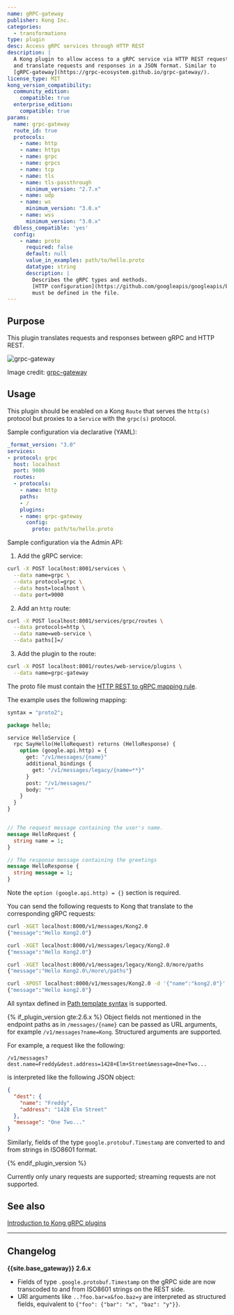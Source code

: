 ```yaml
---
name: gRPC-gateway
publisher: Kong Inc.
categories:
  - transformations
type: plugin
desc: Access gRPC services through HTTP REST
description: |
  A Kong plugin to allow access to a gRPC service via HTTP REST requests
  and translate requests and responses in a JSON format. Similar to
  [gRPC-gateway](https://grpc-ecosystem.github.io/grpc-gateway/).
license_type: MIT
kong_version_compatibility:
  community_edition:
    compatible: true
  enterprise_edition:
    compatible: true
params:
  name: grpc-gateway
  route_id: true
  protocols:
    - name: http
    - name: https
    - name: grpc
    - name: grpcs
    - name: tcp
    - name: tls
    - name: tls-passthrough
      minimum_version: "2.7.x"
    - name: udp
    - name: ws
      minimum_version: "3.0.x"
    - name: wss
      minimum_version: "3.0.x"
  dbless_compatible: 'yes'
  config:
    - name: proto
      required: false
      default: null
      value_in_examples: path/to/hello.proto
      datatype: string
      description: |
        Describes the gRPC types and methods.
        [HTTP configuration](https://github.com/googleapis/googleapis/blob/fc37c47e70b83c1cc5cc1616c9a307c4303fe789/google/api/http.proto)
        must be defined in the file.
---
```


## Purpose

This plugin translates requests and responses between gRPC and HTTP REST.

![grpc-gateway](https://grpc-ecosystem.github.io/grpc-gateway/assets/images/architecture_introduction_diagram.svg)

Image credit: [grpc-gateway](https://grpc-ecosystem.github.io/grpc-gateway/)

## Usage

This plugin should be enabled on a Kong `Route` that serves the `http(s)` protocol
but proxies to a `Service` with the `grpc(s)` protocol.

Sample configuration via declarative (YAML):

```yaml
_format_version: "3.0"
services:
- protocol: grpc
  host: localhost
  port: 9000
  routes:
  - protocols:
    - name: http
    paths:
    - /
    plugins:
    - name: grpc-gateway
      config:
        proto: path/to/hello.proto
```

Sample configuration via the Admin API:

1. Add the gRPC service:
  ```sh
  curl -X POST localhost:8001/services \
    --data name=grpc \
    --data protocol=grpc \
    --data host=localhost \
    --data port=9000
  ```

2. Add an `http` route:
  ```sh
  curl -X POST localhost:8001/services/grpc/routes \
    --data protocols=http \
    --data name=web-service \
    --data paths[]=/
  ```

3. Add the plugin to the route:
  ```sh
  curl -X POST localhost:8001/routes/web-service/plugins \
    --data name=grpc-gateway
  ```

The proto file must contain the
[HTTP REST to gRPC mapping rule](https://github.com/googleapis/googleapis/blob/fc37c47e70b83c1cc5cc1616c9a307c4303fe789/google/api/http.proto).

The example uses the following mapping:

```protobuf
syntax = "proto2";

package hello;

service HelloService {
  rpc SayHello(HelloRequest) returns (HelloResponse) {
    option (google.api.http) = {
      get: "/v1/messages/{name}"
      additional_bindings {
        get: "/v1/messages/legacy/{name=**}"
      }
      post: "/v1/messages/"
      body: "*"
    }
  }
}


// The request message containing the user's name.
message HelloRequest {
  string name = 1;
}

// The response message containing the greetings
message HelloResponse {
  string message = 1;
}
```

Note the `option (google.api.http) = {}` section is required.

You can send the following requests to Kong that translate to the corresponding
gRPC requests:

```bash
curl -XGET localhost:8000/v1/messages/Kong2.0
{"message":"Hello Kong2.0"}

curl -XGET localhost:8000/v1/messages/legacy/Kong2.0
{"message":"Hello Kong2.0"}

curl -XGET localhost:8000/v1/messages/legacy/Kong2.0/more/paths
{"message":"Hello Kong2.0\/more\/paths"}

curl -XPOST localhost:8000/v1/messages/Kong2.0 -d '{"name":"kong2.0"}'
{"message":"Hello kong2.0"}
```

All syntax defined in [Path template syntax](https://github.com/googleapis/googleapis/blob/fc37c47e70b83c1cc5cc1616c9a307c4303fe789/google/api/http.proto#L225) is supported.

{% if_plugin_version gte:2.6.x %}
Object fields not mentioned in the endpoint paths as in `/messages/{name}` can be passed as URL arguments, for example `/v1/messages?name=Kong`.  Structured arguments are supported.

 For example, a request like the following:

`/v1/messages?dest.name=Freddy&dest.address=1428+Elm+Street&message=One+Two...`

is interpreted like the following JSON object:

```json
{
  "dest": {
    "name": "Freddy",
    "address": "1428 Elm Street"
  },
  "message": "One Two..."
}
```

Similarly, fields of the type `google.protobuf.Timestamp` are converted to and from strings in ISO8601 format.

{% endif_plugin_version %}

Currently only unary requests are supported; streaming requests are not supported.

## See also

[Introduction to Kong gRPC plugins](/gateway/latest/configure/grpc)

---
## Changelog

**{{site.base_gateway}} 2.6.x**
* Fields of type `.google.protobuf.Timestamp` on the gRPC side are now transcoded to and from ISO8601 strings on the REST side.
* URI arguments like `..?foo.bar=x&foo.baz=y` are interpreted as structured fields, equivalent to `{"foo": {"bar": "x", "baz": "y"}}`.
